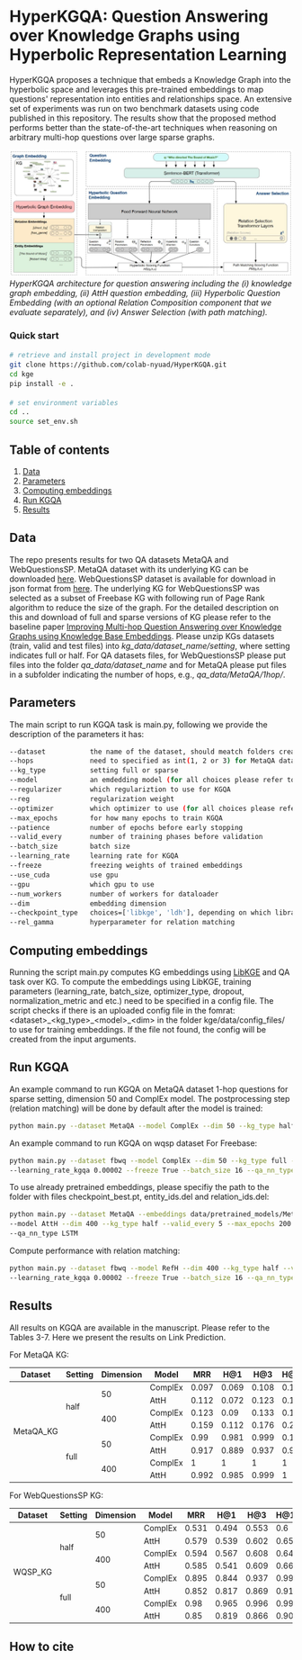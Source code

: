 # HyperKGQA: Question Answering over Knowledge Graphs using Hyperbolic Representation Learning

HyperKGQA proposes a technique that embeds a Knowledge Graph into the hyperbolic space  and  leverages  this  pre-trained  embeddings  to  map  questions' representation  into entities  and  relationships  space. An extensive set of experiments was run on two benchmark datasets using code published in this repository. The results show that the proposed  method  performs  better  than the state-of-the-art techniques when reasoning on arbitrary multi-hop questions over large sparse graphs.

![](architecture.jpg "Overall architecture")
*HyperKGQA architecture for question answering including the (i) knowledge graph embedding, (ii) AttH question embedding, (iii) Hyperbolic Question Embedding (with an optional Relation Composition component that we evaluate separately), and (iv) Answer Selection (with path matching).*

### Quick start
```sh
# retrieve and install project in development mode
git clone https://github.com/colab-nyuad/HyperKGQA.git
cd kge
pip install -e .

# set environment variables
cd ..
source set_env.sh
```

## Table of contents
1. [Data](#data)
2. [Parameters](#usage)
3. [Computing embeddings](#emb)
4. [Run KGQA](#kgqa)
5. [Results](#results)

## Data <a name="data"></a>

The repo presents results for two QA datasets MetaQA and WebQuestionsSP. MetaQA dataset with its underlying KG can be downloaded [here](https://github.com/yuyuz/MetaQA). WebQuestionsSP dataset is available for download in json format from [here](https://www.microsoft.com/en-us/download/details.aspx?id=52763). The underlying KG for WebQuestionsSP was selected as a subset of Freebase KG with following run of Page Rank algorithm to reduce the size of the graph. For the detailed description on this and download of full and sparse versions of KG please refer to the baseline paper [Improving Multi-hop Question Answering over Knowledge Graphs using Knowledge Base Embeddings](https://www.aclweb.org/anthology/2020.acl-main.412/). Please unzip KGs datasets (train, valid and test files) into <em>kg_data/dataset_name/setting</em>, where setting indicates full or half. For QA datasets files, for WebQuestionsSP please put files into the folder <em>qa_data/dataset_name</em> and for MetaQA please put files in a subfolder indicating the number of hops, e.g., <em>qa_data/MetaQA/1hop/</em>.

## Parameters <a name="usage"></a>
The main script to run KGQA task is main.py, following we provide the description of the parameters it has:

```sh
--dataset           the name of the dataset, should meatch folders created at the previous step
--hops              need to specified as int(1, 2 or 3) for MetaQA dataset
--kg_type           setting full or sparse
--model             an emdedding model (for all choices please refer to the file)
--regularizer       which regulariztion to use for KGQA
--reg               regularization weight
--optimizer         which optimizer to use (for all choices please refer to the file) 
--max_epochs        for how many epochs to train KGQA
--patience          number of epochs before early stopping
--valid_every       number of training phases before validation
--batch_size        batch size
--learning_rate     learning rate for KGQA
--freeze            freezing weights of trained embeddings
--use_cuda          use gpu
--gpu               which gpu to use
--num_workers       number of workers for dataloader
--dim               embedding dimension
--checkpoint_type   choices=['libkge', 'ldh'], depending on which library was used to compute embeddings 
--rel_gamma         hyperparameter for relation matching
```

## Computing embeddings <a name="emb"></a>
Running the script main.py computes KG embeddings using [LibKGE](https://github.com/uma-pi1/kge) and QA task over KG. To compute the embeddings using LibKGE, training parameters (learning_rate, batch_size, optimizer_type, dropout, normalization_metric and etc.) need to be specified in a config file. The script checks if there is an uploaded config file in the fomrat: \<dataset\>\_\<kg_type\>\_\<model\>\_\<dim\> in the folder kge/data/config_files/<dataset> to use for training embeddings. If the file not found, the config will be created from the input arguments. 

## Run KGQA <a name="kgqa"></a>


An example command to run KGQA on MetaQA dataset 1-hop questions for sparse setting, dimension 50 and ComplEx model. The postprocessing step (relation matching) will be done by default after the model is trained:  

```sh
python main.py --dataset MetaQA --model ComplEx --dim 50 --kg_type half --valid_every 10 --max_epochs 50 --learning_rate 0.0005 checkpoint_type ldh --rel_gamma 9.5
```

An example command to run KGQA on wqsp dataset 
For Freebase:
```sh
python main.py --dataset fbwq --model ComplEx --dim 50 --kg_type full --valid_every 10 --max_epochs 200 \
--learning_rate_kgqa 0.00002 --freeze True --batch_size 16 --qa_nn_type RoBERTa
```
  
To use already pretrained embeddings, please specifiy the path to the folder with files checkpoint_best.pt, entity_ids.del and relation_ids.del:

```sh
python main.py --dataset MetaQA --embeddings data/pretrained_models/MetaQA/AttH_MetaQA_half_400/ \
--model AttH --dim 400 --kg_type half --valid_every 5 --max_epochs 200 --learning_rate_kgqa 0.0002 --hops 3 \
--qa_nn_type LSTM
```
  
Compute performance with relation matching:
```sh
python main.py --dataset fbwq --model RefH --dim 400 --kg_type half --valid_every 10 --max_epochs 200 \
--learning_rate_kgqa 0.00002 --freeze True --batch_size 16 --qa_nn_type RoBERTa --use_relation_matching True
```
  
## Results <a name="results"></a>
All results on KGQA are available in the manuscript. Please refer to the Tables 3-7. Here we present the results on Link Prediction.

For MetaQA KG:
<table>
    <thead>
        <tr>
            <th>Dataset</th>
            <th>Setting</th>
            <th>Dimension</th>
            <th>Model</th>	
            <th>MRR</th>	
            <th>H@1</th>	
            <th>H@3</th>
            <th>H@10</th>
        </tr>
    </thead>
    <tbody>
        <tr>
            <td rowspan=8>MetaQA_KG</td>
            <td rowspan=4>half</td>
            <td rowspan=2>50</td>
            <td>ComplEx	</td>
            <td>0.097</td>	
            <td>0.069</td>	
            <td>0.108</td>
            <td>0.148</td>
        </tr>
        <tr>
          <td>AttH</td>	
          <td>0.112</td>
          <td>0.072</td>	
          <td>0.123</td>
          <td>0.187</td>
        </tr>
        <tr>
            <td rowspan=2>400</td>
            <td>ComplEx	</td>
            <td>0.123</td>	
            <td>0.09</td>	
            <td>0.133</td>
            <td>0.185</td>
        </tr>
        <tr>
          <td>AttH</td>	
          <td>0.159</td>
          <td>0.112</td>	
          <td>0.176</td>
          <td>0.249</td>
        </tr>
        <tr>
            <td rowspan=4>full</td>
            <td rowspan=2>50</td>
            <td>ComplEx	</td>
            <td>0.99</td>	
            <td>0.981</td>	
            <td>0.999</td>
            <td>0.1</td>
        </tr>
          <td>AttH</td>	
          <td>0.917</td>
          <td>0.889</td>	
          <td>0.937</td>
          <td>0.96</td>
        </tr>
          <tr>
            <td rowspan=2>400</td>
            <td>ComplEx	</td>
            <td>1</td>	
            <td>1</td>	
            <td>1</td>
            <td>1</td>
        </tr>
          <td>AttH</td>	
          <td>0.992</td>
          <td>0.985</td>	
          <td>0.999</td>
          <td>1</td>
        </tr>
    </tbody>
</table>

For WebQuestionsSP KG:
<table>
    <thead>
        <tr>
            <th>Dataset</th>
            <th>Setting</th>
            <th>Dimension</th>
            <th>Model</th>	
            <th>MRR</th>	
            <th>H@1</th>	
            <th>H@3</th>
            <th>H@10</th>
        </tr>
    </thead>
    <tbody>
        <tr>
            <td rowspan=8>WQSP_KG</td>
            <td rowspan=4>half</td>
            <td rowspan=2>50</td>
            <td>ComplEx	</td>
            <td>0.531</td>	
            <td>0.494</td>	
            <td>0.553</td>
            <td>0.6</td>
        </tr>
        <tr>
          <td>AttH</td>	
          <td>0.579</td>
          <td>0.539</td>	
          <td>0.602</td>
          <td>0.651</td>
        </tr>
        <tr>
            <td rowspan=2>400</td>
            <td>ComplEx	</td>
            <td>0.594</td>	
            <td>0.567</td>	
            <td>0.608</td>
            <td>0.646</td>
        </tr>
        <tr>
          <td>AttH</td>	
          <td>0.585</td>
          <td>0.541</td>	
          <td>0.609</td>
          <td>0.663</td>
        </tr>
        <tr>
            <td rowspan=4>full</td>
            <td rowspan=2>50</td>
            <td>ComplEx	</td>
            <td>0.895</td>	
            <td>0.844</td>	
            <td>0.937</td>
            <td>0.992</td>
        </tr>
          <td>AttH</td>	
          <td>0.852</td>
          <td>0.817</td>	
          <td>0.869</td>
          <td>0.918</td>
        </tr>
          <tr>
            <td rowspan=2>400</td>
            <td>ComplEx	</td>
            <td>0.98</td>	
            <td>0.965</td>	
            <td>0.996</td>
            <td>0.999</td>
        </tr>
          <td>AttH</td>	
          <td>0.85</td>
          <td>0.819</td>	
          <td>0.866</td>
          <td>0.908</td>
        </tr>
    </tbody>
</table>

## How to cite
